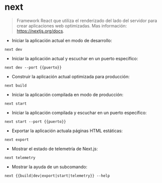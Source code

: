 # next

> Framework React que utiliza el renderizado del lado del servidor para crear aplicaciones web optimizadas.
> Mas información: <https://nextjs.org/docs>.

- Iniciar la aplicación actual en modo de desarrollo:

`next dev`

- Iniciar la aplicación actual y escuchar en un puerto específico:

`next dev --port {{puerto}}`

- Construir la aplicación actual optimizada para producción:

`next build`

- Iniciar la aplicación compilada en modo de producción:

`next start`

- Iniciar la aplicación compilada y escuchar en un puerto específico:

`next start --port {{puerto}}`

- Exportar la aplicación actuala páginas HTML estáticas:

`next export`

- Mostrar el estado de telemetría de Next.js:

`next telemetry`

- Mostrar la ayuda de un subcomando:

`next {{build|dev|export|start|telemetry}} --help`

